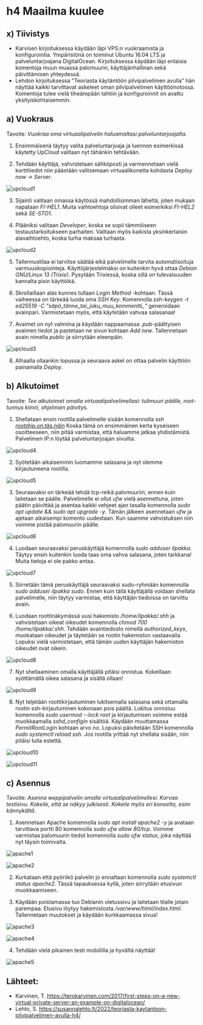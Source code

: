 # h4 Maailma kuulee

## x) Tiivistys

- Karvisen kirjoituksessa käydään läpi VPS:n vuokraamista ja konfigurointia. Ympäristönä on toiminut Ubuntu 16.04 LTS ja palveluntarjoajana DigitalOcean. Kirjoituksessa käydään läpi erilaisia komentoja muun muassa palomuurin, käyttäjänhallinan sekä päivittämisen yhteydessä.
- Lehdon kirjoituksessa "Teoriasta käytäntöön pilvipalvelimen avulla" hän näyttää kaikki tarvittavat askeleet oman pilvipalvelimen käyttöönotossa. Komentoja tulee vielä tiheämpään tahtiin ja konfiguroinnit on avattu yksityiskohtaisemmin.

## a) Vuokraus

Tavoite: *Vuokraa oma virtuaalipalvelin haluamaltasi palveluntarjoajalta.*

1. Ensimmäisenä täytyy valita palveluntarjoaja ja luennon esimerkissä käytetty UpCloud valitaan nyt tähänkin tehtävään.

2. Tehdään käyttäjä, vahvistetaan sähköposti ja varmennetaan vielä korttitiedot niin päästään valitsemaan virtuaalikonetta kohdasta *Deploy now -> Server*.

![upcloud1](src/upcloud1.png)

3. Sijainti valitaan omassa käytössä mahdollisimman läheltä, joten mukaan napataan *FI-HEL1*. Muita vaihtoehtoja olisivat olleet esimerkiksi *FI-HEL2* sekä *SE-STO1*.

4. Plääniksi valitaan *Developer*, koska se sopii tämmöiseen testaustarkoitukseen parhaiten. Valitaan myös kaikista yksinkertaisin alavaihtoehto, koska turha maksaa turhasta.

![upcloud2](src/upcloud2.png)

5. Tallennustilaa ei tarvitse säätää eikä palvelimelle tarvita automatisoituja varmuuskopiointeja. Käyttöjärjestelmäksi on kuitenkin hyvä ottaa *Debian GNU/Linux 13 (Trixie)*. Pysytään Trixiessä, koska sillä on tulevaisuuden kannalta pisin käyttöikä.

6. Skrollaillaan alas kunnes tullaan *Login Method* -kohtaan. Tässä vaiheessa on tärkeää luoda oma *SSH Key*. Komennolla *ssh-keygen -t ed25519 -C "säpö_tänne_tai_joku_muu_kommentti_"* generoidaan avainpari. Varmistetaan myös, että käytetään vahvaa salasanaa!

7. Avaimet on nyt valmiina ja käydään nappaamassa *.pub*-päättyisen avaimen tiedot ja pastetaan ne sivun kohtaan *Add new*. Tallennetaan avain nimella *public* ja siirrytään eteenpäin.

![upcloud3](src/upcloud3.png)

8. Alhaalla ollaankin lopussa ja seuraava askel on ottaa palvelin käyttöön painamalla *Deploy*.

## b) Alkutoimet

Tavoite: *Tee alkutoimet omalla virtuaalipalvelimellasi: tulimuuri päälle, root-tunnus kiinni, ohjelmien päivitys.*

1. Shellataan ensin rootilla palvelimelle sisään komennolla *ssh root@ip.on.täs.näin* Koska tämä on ensimmäinen kerta kyseiseen osoitteeseen, niin pitää varmistaa, että haluamme jatkaa yhdistämistä. Palvelimen IP:n löytää palveluntarjoajan sivuilta.

![upcloud4](src/upcloud4.png)

2. Syötetään aikaisemmin luomamme salasana ja nyt olemme kirjautuneena rootilla.

![upcloud5](src/upcloud5.png)

3. Seuraavaksi on tärkeää tehdä tcp-reikä palomuuriin, ennen kuin laitetaan se päälle. Palvelimelle ei ollut *ufw* vielä asennettuna, joten päätin päivittää ja asentaa kaikki vehjeet ajan tasalla komennolla *sudo apt update && sudo apt upgrade -y*. Tämän jälkeen asennetaan *ufw* ja ajetaan aikaisempi komento uudestaan. Kun saamme vahvistuksen niin voimme pistää palomuurin päälle.

![upcloud6](src/upcloud6.png)

4. Luodaan seuraavaksi peruskäyttäjä komennolla *sudo adduser ilpakka*. Täytyy ensin kuitenkin luoda taas oma vahva salasana, joten tarkkana! Muita tietoja ei ole pakko antaa.

![upcloud7](src/upcloud7.png)

5. Siirretään tämä peruskäyttäjä seuraavaksi sudo-ryhmään komennolla *sudo adduser ilpakka sudo*. Ennen kuin tällä käyttäjällä voidaan shellata palvelimelle, niin täytyy varmistaa, että käyttäjän tiedoissa on tarvittu avain.

6. Luodaan roottinäkymässä uusi hakemisto */home/ilpakka/.shh* ja vahvistetaan oikeat oikeudet komennolla *chmod 700 /home/ilpakka/.shh*. Tehdään avaintiedosto nimellä *authorized_keys*, muokataan oikeudet ja täytetään se rootin hakemiston vastaavalla. Lopuksi vielä varmistetaan, että tämän uuden käyttäjän hakemiston oikeudet ovat oikein.

![upcloud8](src/upcloud8.png)

7. Nyt shellaaminen omalla käyttäjällä pitäisi onnistua. Kokeillaan syöttämällä oikea salasana ja sisällä ollaan!

![upcloud9](src/upcloud9.png)

8. Nyt teljetään roottikirjautuminen lukitsemalla salasana sekä ottamalla rootin ssh-kirjautuminen kokonaan pois päältä. Lukitus onnistuu komennolla *sudo usermod --lock root* ja kirjautumisen voimme estää muokkaamalla *sshd_configin* sisältöä. Käydään muuttamassa *PermitRootLogin* kohtaan arvo *no*. Lopuksi päivitetään SSH komennolla *sudo systemctl reload ssh*. Jos rootilla yrittää nyt shellata sisään, niin pitäisi tulla estettä.

![upcloud10](src/upcloud10.png)

![upcloud11](src/upcloud11.png)

## c) Asennus

Tavoite: *Asenna weppipalvelin omalle virtuaalipalvelimellesi. Korvaa testisivu. Kokeile, että se näkyy julkisesti. Kokeile myös eri koneelta, esim kännykältä.*

1. Asennetaan Apache komennolla *sudo apt install apache2 -y* ja avataan tarvittava portti 80 komennolla *sudo ufw allow 80/tcp*. Voimme varmistaa palomuurin tiedot komennolla *sudo ufw status*, joka näyttää nyt täysin toimivalta.

![apache1](src/apache1.png)

![apache2](src/apache2.png)

2. Kurkataan että pyöriikö palvelin jo ennaltaan komennolla *sudo systemctl status apache2*. Tässä tapauksessa kyllä, joten siirrytään etusivun muokkaamiseen.

3. Käydään poistamassa tuo Debianin oletussivu ja laitetaan tilalle jotain parempaa. Etusivu löytyy hakemistosta */var/www/html/index.html*. Tallennetaan muutokset ja käydään kurkkaamassa sivua!

![apache3](src/apache3.png)

![apache4](src/apache4.png)

4. Tehdään vielä pikainen testi mobiililla ja hyvältä näyttää!

![apache5](src/apache5.png)

## Lähteet:
- Karvinen, T. https://terokarvinen.com/2017/first-steps-on-a-new-virtual-private-server-an-example-on-digitalocean/
- Lehto, S. https://susannalehto.fi/2022/teoriasta-kaytantoon-pilvipalvelimen-avulla-h4/